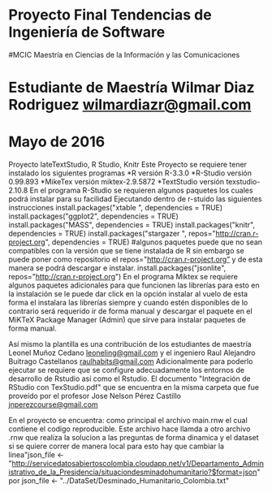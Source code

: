 # Proyecto Final Tendencias de Ingeniería de Software
#MCIC Maestría en Ciencias de la Información y las Comunicaciones
# Estudiante de Maestría Wilmar Diaz Rodriguez  wilmardiazr@gmail.com
# Mayo de 2016
Proyecto lateTextStudio, R Studio, Knitr 
Este Proyecto se requiere tener instalado los siguientes programas 
*R versión R-3.3.0
*R-Studio versión 0.99.893
*MikeTex  versión miktex-2.9.5872
*TextStudio versión texstudio-2.10.8
En el programa R-Studio se requieren algunos paquetes los cuales podrá instalar para su facilidad
Ejecutando dentro de r-stuido las siguientes instrucciones
install.packages("xtable ", dependencies = TRUE)
install.packages("ggplot2", dependencies = TRUE)
install.packages("MASS", dependencies = TRUE)
install.packages("knitr", dependencies = TRUE)
install.packages("stargazer ", repos="http://cran.r-project.org", dependencies = TRUE) 
#algunos paquetes puede que no sean compatibles con la versión que se tiene instalada de R sin embargo se puede poner como repositorio el repos="http://cran.r-project.org” y de esta manera se podrá descargar e instalar.
install.packages("jsonlite", repos="http://cran.r-project.org")
En el programa Miktex se requiere  algunos paquetes adicionales para que funcionen las librerías para esto en la instalación se le puede dar click en la opción instalar al vuelo de esta forma el instalara las librerías siempre y cuando estén disponibles de lo contrario será requerido ir de forma manual y descargar el paquete en el MiKTeX Package Manager (Admin) que sirve para instalar paquetes de forma manual. 

Así mismo la plantilla es una contribución de los estudiantes de maestría Leonel Muñoz Cedano leoneling@gmail.com y el ingeniero Raul Alejandro Buitrago Castellanos <raulhabits@gmail.com>
Adicionalmente para poderlo ejecutar se requiere que se configure adecuadamente  los entornos de desarrollo de Rstudio así como el Rstudio. El documento "Integración de RStudio con TexStudio.pdf"  que se encuentra en la misma carpeta que fue proveído por el profesor Jose Nelson Pérez Castillo <jnperezcourse@gmail.com>

En el proyecto se encuentra: como principal el archivo main.rnw el cual contiene el codigo reproducible.
Este archivo hace llamda a otro archivo .rnw que realiza la solucion a las preguntas de forma dinamica
y el dataset si se quiere correr de manera local para esto hay que cambiar la linea"json_file <- "http://servicedatosabiertoscolombia.cloudapp.net/v1/Departamento_Administrativo_de_la_Presidencia/situaciondesminadohumanitario?$format=json"
por
json_file <- "../DataSet/Desminado_Humanitario_Colombia.txt"



